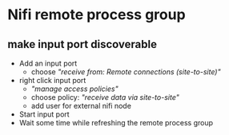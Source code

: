 # Nifi remote process group

## make input port discoverable

- Add an input port
    - choose *"receive from: Remote connections (site-to-site)"*
- right click input port
    - *"manage access policies"*
    - choose policy: *"receive data via site-to-site"*
    - add user for external nifi node
- Start input port
- Wait some time while refreshing the remote process group
